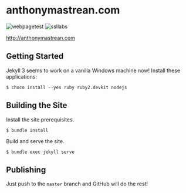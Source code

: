 # anthonymastrean.com

![webpagetest](https://img.shields.io/badge/webpagetest-A%7CA%7CA%7CNA%7CF%7CX-green.svg?link=https://www.webpagetest.org/&link=https://www.webpagetest.org/result/160908_8W_2698/) ![ssllabs](https://img.shields.io/badge/ssl--report-T-red.svg?link=https://www.ssllabs.com/&link=https://www.ssllabs.com/ssltest/analyze.html?d=anthonymastrean.com)

http://anthonymastrean.com

## Getting Started

Jekyll 3 seems to work on a vanilla Windows machine now! Install these
applications:

```
$ choco install --yes ruby ruby2.devkit nodejs
```

## Building the Site

Install the site prerequisites.

```
$ bundle install
```

Build and serve the site.


```
$ bundle exec jekyll serve
```

## Publishing

Just push to the `master` branch and GitHub will do the rest!
